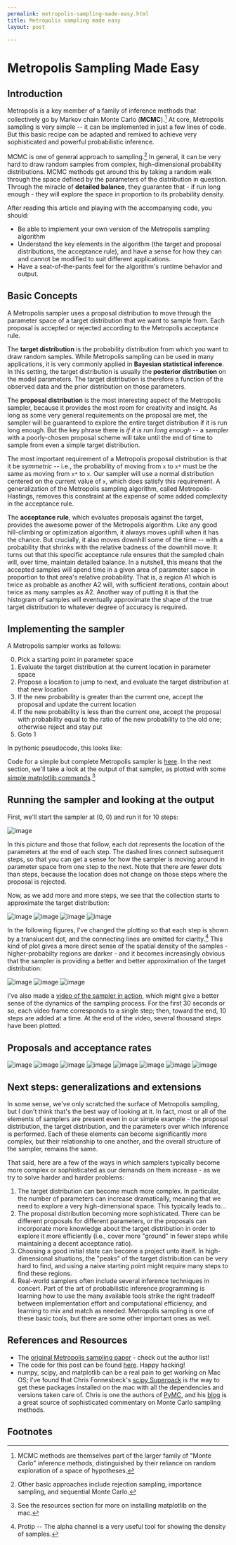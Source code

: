 ```yaml
---
permalink: metropolis-sampling-made-easy.html
title: Metropolis sampling made easy
layout: post

---
```


# Metropolis Sampling Made Easy

## Introduction
Metropolis is a key member of a family of inference methods that collectively go by Markov chain Monte Carlo (**MCMC**).[^1]  At core, Metropolis sampling is very simple -- it can be implemented in just a few lines of code. But this basic recipe can be adapted and remixed to achieve very sophisticated and powerful probabilistic inference.

MCMC is one of general approach to sampling.[^4] In general, it can be very hard to draw random samples from complex, high-dimensional probability distributions. MCMC methods get around this by taking a random walk through the space defined by the parameters of the distribution in question. Through the miracle of **detailed balance**, they guarantee that - if run long enough - they will explore the space in proportion to its probability density.

After reading this article and playing with the accompanying code, you should:

- Be able to implement your own version of the Metropolis sampling algorithm
- Understand the key elements in the algorithm (the target and proposal distributions, the acceptance rule), and have a sense for how they can and cannot be modified to suit different applications.
- Have a seat-of-the-pants feel for the algorithm's runtime behavior and output.

## Basic Concepts

A Metropolis sampler uses a proposal distribution to move through the parameter space of a target distribution that we want to sample from. Each proposal is accepted or rejected according to the Metropolis acceptance rule.

The **target distribution** is the probability distribution from which you want to draw random samples. While Metropolis sampling can be used in many applications, it is very commonly applied in **Bayesian statistical inference**.  In this setting, the target distribution is usually the **posterior distribution** on the model parameters.  The target distribution is therefore a function of the observed data and the prior distribution on those parameters.

The **proposal distribution** is the most interesting aspect of the Metropolis sampler, because it provides the most room for creativity and insight. As long as some very general requirements on the proposal are met, the sampler will be guaranteed to explore the entire target distribution if it is run long enough. But the key phrase there is *if it is run long enough* -- a sampler with a poorly-chosen proposal scheme will take until the end of time to sample from even a simple target distribution.

The most important requirement of a Metropolis proposal distribution is that it be *symmetric* -- i.e., the probability of moving from `x` to `x*` must be the same as moving from `x*` to `x`.  Our sampler will use a normal distribution centered on the current value of `x`, which does satisfy this requirement. A generalization of the Metropolis sampling algorithm, called Metropolis-Hastings, removes this constraint at the expense of some added complexity in the acceptance rule.

The **acceptance rule**, which evaluates proposals against the target, provides the awesome power of the Metropolis algorithm. Like any good hill-climbing or optimization algorithm, it always moves uphill when it has the chance. But crucially, it also moves downhill some of the time -- with a probability that shrinks with the relative badness of the downhill move.  It turns out that this specific acceptance rule ensures that the sampled chain will, over time, maintain detailed balance.  In a nutshell, this means that the accepted samples will spend time in a given area of parameter sapce in proportion to that area's relative probability. That is, a region A1 which is twice as probable as another A2 will, with sufficient iterations, contain about twice as many samples as A2. Another way of putting it is that the histogram of samples will eventually approximate the shape of the true target distribution to whatever degree of accuracy is required.

## Implementing the sampler
A Metropolis sampler works as follows:

0. Pick a starting point in parameter space
1. Evaluate the target distribution at the current location in parameter space
2. Propose a location to jump to next, and evaluate the target distribution at that new location
3. If the new probability is greater than the current one, accept the proposal and update the current location
4. If the new probability is less than the current one, accept the proposal with probability equal to the ratio of the new probability to the old one; otherwise reject and stay put
5. Goto 1

In pythonic pseudocode, this looks like:

<script src="https://gist.github.com/1258210.js?file=gistfile1.py"></script>

Code for a simple but complete Metropolis sampler is [here](https://github.com/beaucronin/npblog_code/blob/master/examples/metropolis.py). In the next section, we'll take a look at the output of that sampler, as plotted with some [simple matplotlib commands](https://github.com/beaucronin/npblog_code/blob/master/examples/make_metropolis_plots.py).[^3]

## Running the sampler and looking at the output
First, we'll start the sampler at (0, 0) and run it for 10 steps:

![image](img/metropolis/out_1.png)

In this picture and those that follow, each dot represents the location of the parameters at the end of each step. The dashed lines connect subsequent steps, so that you can get a sense for how the sampler is moving around in parameter space from one step to the next. Note that there are fewer dots than steps, because the location does not change on those steps where the proposal is rejected.

Now, as we add more and more steps, we see that the collection starts to approximate the target distribution:

![image](img/metropolis/out_2.png)
![image](img/metropolis/out_3.png)
![image](img/metropolis/out_4.png)
![image](img/metropolis/out_5.png)

In the following figures, I've changed the plotting so that each step is shown by a translucent dot, and the connecting lines are omitted for clarity.[^2] This kind of plot gives a more direct sense of the spatial density of the samples - higher-probabilty regions are darker - and it becomes increasingly obvious that the sampler is providing a better and better approximation of the target distribution:

![image](img/metropolis/out_6.png)
![image](img/metropolis/out_7.png)
![image](img/metropolis/out_8.png)

I've also made a [video of the sampler in action](http://www.youtube.com/watch?v=4I6TaYo9j_Y), which might give a better sense of the dynamics of the sampling process. For the first 30 seconds or so, each video frame corresponds to a single step; then, toward the end, 10 steps are added at a time. At the end of the video, several thousand steps have been plotted.

## Proposals and acceptance rates

![image](img/metropolis/metropolis_jumpsize_1.png)
![image](img/metropolis/metropolis_jumpsize_2.png)
![image](img/metropolis/metropolis_jumpsize_3.png)
![image](img/metropolis/metropolis_jumpsize_4.png)
![image](img/metropolis/metropolis_jumpsize_5.png)
![image](img/metropolis/metropolis_jumpsize_6.png)
![image](img/metropolis/metropolis_jumpsize_7.png)
![image](img/metropolis/metropolis_jumpsize_8.png)


## Next steps: generalizations and extensions

In some sense, we've only scratched the surface of Metropolis sampling, but I don't think that's the best way of looking at it.  In fact, most or all of the elements of samplers are present even in our simple example - the proposal distribution, the target distribution, and the parameters over which inference is performed. Each of these elements can become significantly more complex, but their relationship to one another, and the overall structure of the sampler, remains the same.

That said, here are a few of the ways in which samplers typically become more complex or sophisticated as our demands on them increase - as we try to solve harder and harder problems:

1. The target distribution can become much more complex. In particular, the number of parameters can increase dramatically, meaning that we need to explore a very high-dimensional space. This typically leads to…
2. The proposal distribution becoming more sophisticated. There can be different proposals for different parameters, or the proposals can incorporate more knowledge about the target distribution in order to explore it more efficiently (i.e., cover more "ground" in fewer steps while maintaining a decent acceptance ratio).
3. Choosing a good initial state can become a project unto itself. In high-dimensional situations, the "peaks" of the target distribution can be very hard to find, and using a naive starting point might require many steps to find these regions.
4. Real-world samplers often include several inference techniques in concert. Part of the art of probabilistic inference programming is learning how to use the many available tools strike the right tradeoff between implementation effort and computational efficiency, and learning to mix and match as needed. Metropolis sampling is one of these basic tools, but there are some other important ones as well.

## References and Resources

- The [original Metropolis sampling paper](http://home.gwu.edu/~stroud/classics/Metropolis53.pdf) - check out the author list!
- The code for this post can be found [here](https://github.com/beaucronin/npblog_code). Happy hacking!
- numpy, scipy, and matplotlib can be a real pain to get working on Mac OS; I've found that Chris Fonnesbeck's [scipy Superpack](http://stronginference.com/scipy-superpack/) is *the* way to get these packages installed on the mac with all the dependencies and versions taken care of. Chris is one the authors of [PyMC](http://code.google.com/p/pymc/), and his [blog](http://stronginference.com/) is a great source of sophisticated commentary on Monte Carlo sampling methods.

## Footnotes

[^1]: MCMC methods are themselves part of the larger family of "Monte Carlo" inference methods, 
      distinguished by their reliance on random exploration of a space of hypotheses.

[^2]: Protip -- The alpha channel is a very useful tool for showing the density of samples.

[^3]: See the resources section for more on installing matplotlib on the mac.

[^4]: Other basic approaches include rejection sampling, importance sampling, and sequential 
      Monte Carlo.
